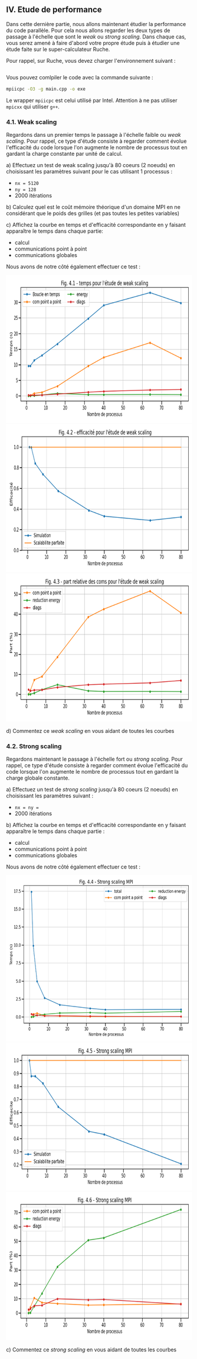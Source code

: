 ## IV. Etude de performance

Dans cette dernière partie, nous allons maintenant étudier la performance du code parallèle.
Pour cela nous allons regarder les deux types de passage à l'échelle que sont le *weak* ou *strong scaling*.
Dans chaque cas, vous serez amené à faire d'abord votre propre étude puis à étudier une étude faite sur le super-calculateur Ruche.

Pour rappel, sur Ruche, vous devez charger l'environnement suivant :
```bash
```

Vous pouvez comlpiler le code avec la commande suivante : 
```bash
mpiicpc -O3 -g main.cpp -o exe
```

Le wrapper `mpiicpc` est celui utilisé par Intel.
Attention à ne pas utiliser `mpicxx` qui utiliser `g++`.

### 4.1. Weak scaling

Regardons dans un premier temps le passage à l'échelle faible ou *weak scaling*.
Pour rappel, ce type d'étude consiste à regarder comment évolue l'efficacité du
code lorsque l'on augmente le nombre de processus tout en gardant la
charge constante par unité de calcul.

a) Effectuez un test de weak scaling jusqu'à 80 coeurs (2 noeuds) en choisissant les paramètres suivant pour le cas utilisant 1 processus :
- `nx = 5120`
- `ny = 128`
- 2000 itérations

b) Calculez quel est le coût mémoire théorique d'un domaine MPI en ne considérant que le poids des grilles (et pas toutes les petites variables)

c) Affichez la courbe en temps et d'efficacité correspondante en y faisant apparaître le temps dans chaque partie:
- calcul
- communications point à point
- communications globales 

Nous avons de notre côté également effectuer ce test :

<img src="../../../support/materiel/maxwell_mpi_weak_scaling_time.png" height="400">
<img src="../../../support/materiel/maxwell_mpi_weak_scaling_efficiency.png" height="400">
<img src="../../../support/materiel/maxwell_mpi_weak_scaling_part.png" height="400">


d) Commentez ce *weak scaling* en vous aidant de toutes les courbes

### 4.2. Strong scaling

Regardons maintenant le passage à l'échelle fort ou *strong scaling*.
Pour rappel, ce type d'étude consiste à regarder comment évolue l'efficacité du
code lorsque l'on augmente le nombre de processus tout en gardant la
charge globale constante.

a) Effectuez un test de *strong scaling* jusqu'à 80 coeurs (2 noeuds) en choisissant les paramètres suivant :
- `nx = ny = `
- 2000 itérations

b) Affichez la courbe en temps et d'efficacité correspondante en y faisant apparaître le temps dans chaque partie :
- calcul
- communications point à point
- communications globales

Nous avons de notre côté également effectuer ce test :

<img src="../../../support/materiel/maxwell_mpi_strong_scaling_time.png" height="450">
<img src="../../../support/materiel/maxwell_mpi_strong_scaling_efficiency.png" height="400">
<img src="../../../support/materiel/maxwell_mpi_strong_scaling_part.png" height="400">

c) Commentez ce *strong scaling* en vous aidant de toutes les courbes